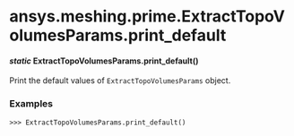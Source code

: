 # ansys.meshing.prime.ExtractTopoVolumesParams.print_default

<a id="ansys.meshing.prime.ExtractTopoVolumesParams.print_default"></a>

#### *static* ExtractTopoVolumesParams.print_default()

Print the default values of `ExtractTopoVolumesParams` object.

### Examples

```pycon
>>> ExtractTopoVolumesParams.print_default()
```

<!-- !! processed by numpydoc !! -->
